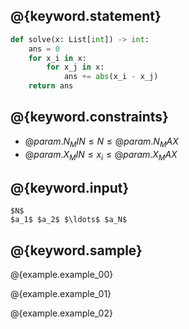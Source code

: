 ## @{keyword.statement}

``` python
def solve(x: List[int]) -> int:
    ans = 0
    for x_i in x:
        for x_j in x:
            ans += abs(x_i - x_j)
    return ans
```

## @{keyword.constraints}

- $@{param.N_MIN} \leq N \leq @{param.N_MAX}$
- $@{param.X_MIN} \leq x_i \leq @{param.X_MAX}$

## @{keyword.input}

```
$N$
$a_1$ $a_2$ $\ldots$ $a_N$
```

## @{keyword.sample}

@{example.example_00}

@{example.example_01}

@{example.example_02}
